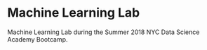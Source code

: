 # Machine Learning Lab

Machine Learning Lab during the Summer 2018 NYC Data Science Academy Bootcamp.
